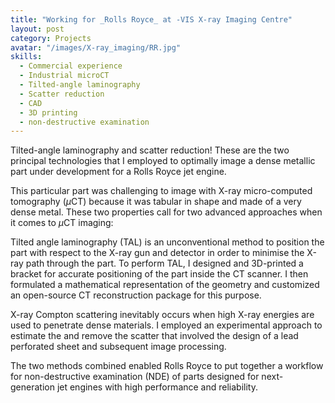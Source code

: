```yaml
---
title: "Working for _Rolls Royce_ at -VIS X-ray Imaging Centre"
layout: post
category: Projects
avatar: "/images/X-ray_imaging/RR.jpg"
skills:
  - Commercial experience
  - Industrial microCT
  - Tilted-angle laminography
  - Scatter reduction
  - CAD
  - 3D printing
  - non-destructive examination
---
```


Tilted-angle laminography and scatter reduction! These are the two principal technologies that I employed to optimally image a dense metallic part under development for a Rolls Royce jet engine.

This particular part was challenging to image with X-ray micro-computed tomography ($\mu$CT) because it was tabular in shape and made of a very dense metal. These two properties call for two advanced approaches when it comes to $\mu$CT imaging:

Tilted angle laminography (TAL) is an unconventional method to position the part with respect to the X-ray gun and detector in order to minimise the X-ray path through the part. To perform TAL, I designed and 3D-printed a bracket for accurate positioning of the part inside the CT scanner. I then formulated a mathematical representation of the geometry and customized an open-source CT reconstruction package for this purpose.

X-ray Compton scattering inevitably occurs when high X-ray energies are used to penetrate dense materials. I employed an experimental approach to estimate the and remove the scatter that involved the design of a lead perforated sheet and subsequent image processing.

The two methods combined enabled Rolls Royce to put together a workflow for non-destructive examination (NDE) of parts designed for next-generation jet engines with high performance and reliability.
